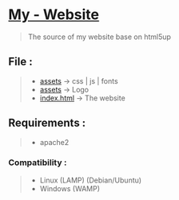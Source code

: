 # [My - Website](https://pandeo.fr)
> The source of my website base on html5up 

## File :<br />
> - [assets](https://github.com/PandeoF1/pandeo.fr/tree/main/conf) -> css | js | fonts <br />
> - [assets](https://github.com/PandeoF1/pandeo.fr/tree/main/images) -> Logo <br />
> - [index.html](https://github.com/PandeoF1/pandeo.fr/blob/main/index.html) -> The website<br />

## Requirements :
 > - apache2 <br />
 
### Compatibility :
 > - Linux (LAMP) (Debian/Ubuntu)<br />
 > - Windows (WAMP)<br />

